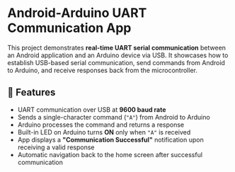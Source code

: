 # Android-Arduino UART Communication App

This project demonstrates **real-time UART serial communication** between an Android application and an Arduino device via USB. It showcases how to establish USB-based serial communication, send commands from Android to Arduino, and receive responses back from the microcontroller.

## 📱 Features

- UART communication over USB at **9600 baud rate**
- Sends a single-character command (`"A"`) from Android to Arduino
- Arduino processes the command and returns a response
- Built-in LED on Arduino turns **ON** only when `"A"` is received
- App displays a **"Communication Successful"** notification upon receiving a valid response
- Automatic navigation back to the home screen after successful communication
